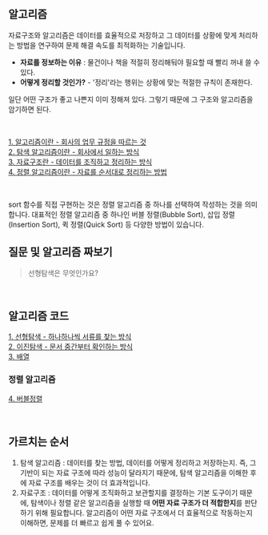 ## 알고리즘

자료구조와 알고리즘은 데이터를 효율적으로 저장하고 그 데이터를 상황에 맞게 처리하는 방법을 연구하여 문제 해결 속도를 최적화하는 기술입니다.

- **자료를 정보하는 이유** : 물건이나 책을 적절히 정리해둬야 필요할 때 빨리 꺼내 쓸 수 있다.
- **어떻게 정리할 것인가?** - '정리'라는 행위는 상황에 맞는 적절한 규칙이 존재한다.

일단 어떤 구조가 좋고 나쁜지 이미 정해져 있다. 그렇기 때문에 그 구조와 알고리즘을 암기하면 된다.

<br>

[1. 알고리즘이란 - 회사의 업무 규정을 따르는 것](./pages/1.알고리즘.md)   
[2. 탐색 알고리즘이란 - 회사에서 일하는 방식](./pages/2.탐색_알고리즘.md)   
[3. 자료구조란 - 데이터를 조직하고 정리하는 방식](./pages/3.자료구조.md)   
[4. 정렬 알고리즘이란 - 자료를 순서대로 정리하는 방법](./pages/4.정렬_알고리즘.md)   

<br>

sort 함수를 직접 구현하는 것은 정렬 알고리즘 중 하나를 선택하여 작성하는 것을 의미합니다. 대표적인 정렬 알고리즘 중 하나인 버블 정렬(Bubble Sort), 삽입 정렬(Insertion Sort), 퀵 정렬(Quick Sort) 등 다양한 방법이 있습니다. 

## 질문 및 알고리즘 짜보기

> 선형탐색은 무엇인가요?

<br>

## 알고리즘 코드

[1. 선형탐색 - 하나하나씩 서류를 찾는 방식](./code/1.선형탐색.py)     
[2. 이진탐색 - 문서 중간부터 확인하는 방식](./code/2.이진탐색.py)   
[3. 배열](./code/3.배열.py)     

### 정렬 알고리즘   
[4. 버블정렬](./code/4.버블정렬.py)   

<br>

## 가르치는 순서

1. 탐색 알고리즘 : 데이터를 찾는 방법, 데이터를 어떻게 정리하고 저장하는지. 즉, 그 기반이 되는 자료 구조에 따라 성능이 달라지기 때문에, 탐색 알고리즘을 이해한 후에 자료 구조를 배우는 것이 더 효과적입니다.
2. 자료구조 : 데이터를 어떻게 조직화하고 보관할지를 결정하는 기본 도구이기 때문에, 탐색이나 정렬 같은 알고리즘을 실행할 때 **어떤 자료 구조가 더 적합한지**를 판단하기 위해 필요합니다. 알고리즘이 어떤 자료 구조에서 더 효율적으로 작동하는지 이해하면, 문제를 더 빠르고 쉽게 풀 수 있어요.
